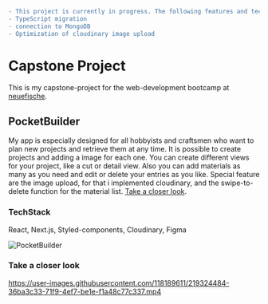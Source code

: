 ```diff
- This project is currently in progress. The following features and technologies will be implemented:
- TypeScript migration
- connection to MongoDB
- Optimization of cloudinary image upload
```

# Capstone Project

This is my capstone-project for the web-development bootcamp at [neuefische](https://www.neuefische.de/en).

## PocketBuilder

My app is especially designed for all hobbyists and craftsmen who want to plan new projects and retrieve them at any time. 
It is possible to create projects and adding a image for each one. You can create different views for your project, like a cut or detail view. Also you can add materials as many as you need and edit or delete your entries as you like.
Special feature are the image upload, for that i implemented cloudinary, and the swipe-to-delete function for the material list. [Take a closer look](#have-a-closer-look).

### TechStack

React, Next.js, Styled-components, Cloudinary, Figma

![PocketBuilder](https://user-images.githubusercontent.com/118189611/219324431-fa80c6a8-3078-415c-a573-8d98a988cb7b.png)

### Take a closer look

https://user-images.githubusercontent.com/118189611/219324484-36ba3c33-71f9-4ef7-be1e-f1a48c77c337.mp4
